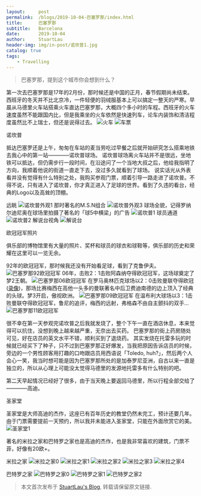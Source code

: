 ```yaml
---
layout:     post
permalink:  /blogs/2019-10-04-巴塞罗那/index.html
title:      巴塞罗那
subtitle:   Barcelona
date:       2019-10-04
author:     StuartLau
header-img: img/in-post/诺坎普1.jpg
catalog: true
tags:
    - Travelling
---    
```


> 巴塞罗那，提到这个城市你会想到什么？

第一次去巴塞罗那是17年的2月份，那时候还是中国的正月，春节假期尚未结束。
西班牙的冬天并不比北京冷，一件轻便的羽绒服基本上可以搞定一整天的严寒。早晨从马德里火车站搭乘火车直达巴塞罗那，大概四个多小时的车程。西班牙的火车速度虽然不能跟国内比，但是我乘坐的火车依然是快速列车，论车内装饰和清洁程度虽然比不上瑞士，但还是说得过去。
![火车](/images/in-post/西班牙火车.jpg)
![车票](/images/in-post/马德里到巴塞罗那的火车票.jpg)

诺坎普

抵达巴塞罗还是上午，匆匆在车站的麦当劳吃过早餐之后就开始研究怎么搭乘地铁去我心中的第一站————诺坎普球场。
诺坎普球场离火车站并不是很远，坐地铁可以抵达，但仍需步行一段时间，在沿途问了一个当地大叔之后，他给我指明了方向，我顺着他说的街道一直走下去，没过多久就看到了球场。
说实话光从外表看并没有觉得有什么特别之处，我购买参观门票，顺着引导一路走进了诺坎普。不得不说，只有进入了诺坎普，你才真正进入了足球的世界。看到了久违的看台，经典的Logo以及高耸的顶棚。

远眺
![诺坎普外观1](/images/in-post/诺坎普外观1.jpg)
那时著名的M.S.N组合
![诺坎普外观3](/images/in-post/诺坎普外观3.jpg)
球场全貌，记得罗纳尔迪尼奥在球场里拍摄了著名的「球5中横梁」的广告
![诺坎普1](/images/in-post/诺坎普1.jpg)
球员通道
![诺坎普2](/images/in-post/诺坎普2.jpg)
解说台视角
![解说台](/images/in-post/解说台.jpg)

欧冠冠军照片

俱乐部的博物馆里有大量的照片、奖杯和球员的球衣和球鞋等，俱乐部的历史和荣耀在这里可以一览无余。

92年的欧冠冠军，那时候我还没有开始看足球，看到了克鲁伊夫。
![巴塞罗那92欧冠冠军](/images/in-post/巴塞罗那92欧冠冠军.jpg)
06年，击败2：1击败阿森纳夺得欧冠冠军，这场球奠定了梦2王朝。
![巴塞罗那06欧冠冠军](/images/in-post/巴塞罗那06欧冠冠军.jpg)
在罗马奥林匹克球场以2：0击败曼联夺得欧冠([录像](https://www.bilibili.com/video/av28426578/))，那场比赛梅西在高他一头多的曼联著名中后卫费迪南德的边上顶入了经典的头球。梦3开启，傲视欧洲。
![巴塞罗那09欧冠冠军](/images/in-post/巴塞罗那09欧冠冠军.jpg)
在温布利大球场以3：1击败曼联夺得欧冠冠军，鲁尼的追评，梅西的远射，弗格森不由自主颤抖的双手...
![巴塞罗那11欧冠冠军](/images/in-post/巴塞罗那11欧冠冠军.jpg)

很不幸在第一天参观完诺坎普之后我就发烧了，整个下午一直在酒店休息，本来觉得可以抗住，没想到晚上越来越严重，无奈出去买药。
巴塞罗那的街上药房随处可见，好在店员的英文水平不错，顺利买到了退烧药。
其实发烧在托雷多玩的时候就已经买下了种子，只不过到巴塞罗那正好爆发，当我把原因告诉店员的时候，旁边的一个男性顾客用打趣的口吻跟店员用西语说「Toledo, 
huh?」，然后两个人会心一笑，我当时想可能是因为巴塞罗那所处的是加泰罗尼亚洲，自古以来一直是独立的，所以从心理上可能没太觉得马德里的发源地托雷多有什么特别的吧。

第二天早起情况已经好了很多，由于当天晚上要返回马德里，所以行程全部交给了————高迪。

圣家堂

圣家堂是大师高迪的杰作，这座已有百年历史的教堂仍然未完工，预计还要几年。由于门票需要提前一天预约，所以我并未能进入圣家堂，只能在外面欣赏它的美。
![圣家堂1](/images/in-post/圣家堂1.jpg)

著名的米拉之家和巴特罗之家也是高迪的杰作，也是我非常喜欢的建筑，门票不菲，好像有20欧+。

米拉之家
![米拉之家0](/images/in-post/米拉之家0.jpg)
![米拉之家1](/images/in-post/米拉之家1.jpg)
![米拉之家2](/images/in-post/米拉之家2.jpg)
![米拉之家3](/images/in-post/米拉之家3.jpg)
![米拉之家4](/images/in-post/米拉之家4.jpg)

巴特罗之家
![巴特罗之家0](/images/in-post/巴特罗之家0.jpg)
![巴特罗之家1](/images/in-post/巴特罗之家1.jpg)
![巴特罗之家2](/images/in-post/巴特罗之家2.jpg)

> 本文首次发布于 [StuartLau's Blog](https://stuartlau.github.io), 转载请保留原文链接.
